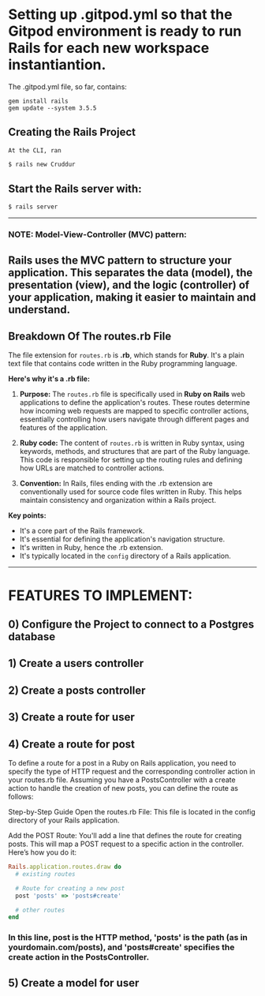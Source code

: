 # Setting up .gitpod.yml so that the Gitpod environment is ready to run Rails for each new workspace instantiantion.
The .gitpod.yml file, so far, contains:

    gem install rails
    gem update --system 3.5.5


 ## Creating the Rails Project
    At the CLI, ran 

```bash 
$ rails new Cruddur
```

## Start the Rails server with:
```bash
$ rails server
```
---
### NOTE: Model-View-Controller (MVC) pattern: 
 Rails uses the MVC pattern to structure your application. This separates the data (model), the presentation (view), and the logic (controller) of your application, making it easier to maintain and understand.
---

 ## Breakdown Of The routes.rb File 
 The file extension for `routes.rb` is **.rb**, which stands for **Ruby**. It's a plain text file that contains code written in the Ruby programming language.

**Here's why it's a .rb file:**

1. **Purpose:** The `routes.rb` file is specifically used in **Ruby on Rails** web applications to define the application's routes. These routes determine how incoming web requests are mapped to specific controller actions, essentially controlling how users navigate through different pages and features of the application.

2. **Ruby code:** The content of `routes.rb` is written in Ruby syntax, using keywords, methods, and structures that are part of the Ruby language. This code is responsible for setting up the routing rules and defining how URLs are matched to controller actions.

3. **Convention:** In Rails, files ending with the .rb extension are conventionally used for source code files written in Ruby. This helps maintain consistency and organization within a Rails project.

**Key points:**

- It's a core part of the Rails framework.
- It's essential for defining the application's navigation structure.
- It's written in Ruby, hence the .rb extension.
- It's typically located in the `config` directory of a Rails application.

---

# FEATURES TO IMPLEMENT:

## 0) Configure the Project to connect to a Postgres database

## 1) Create a users controller

## 2) Create a posts controller

## 3) Create a route for user

## 4) Create a route for post

To define a route for a post in a Ruby on Rails application, you need to specify the type of HTTP request and the corresponding controller action in your routes.rb file. Assuming you have a PostsController with a create action to handle the creation of new posts, you can define the route as follows:

Step-by-Step Guide
Open the routes.rb File: This file is located in the config directory of your Rails application.

Add the POST Route: You'll add a line that defines the route for creating posts. This will map a POST request to a specific action in the controller. Here’s how you do it:

```ruby
Rails.application.routes.draw do
  # existing routes

  # Route for creating a new post
  post 'posts' => 'posts#create'

  # other routes
end
```
### In this line, post is the HTTP method, 'posts' is the path (as in yourdomain.com/posts), and 'posts#create' specifies the create action in the PostsController.


## 5) Create a model for user
